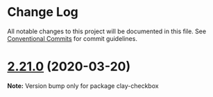 # Change Log

All notable changes to this project will be documented in this file.
See [Conventional Commits](https://conventionalcommits.org) for commit guidelines.

# [2.21.0](https://github.com/liferay/clay/tree/master/packages/clay-checkbox/compare/v2.20.2...v2.21.0) (2020-03-20)

**Note:** Version bump only for package clay-checkbox
